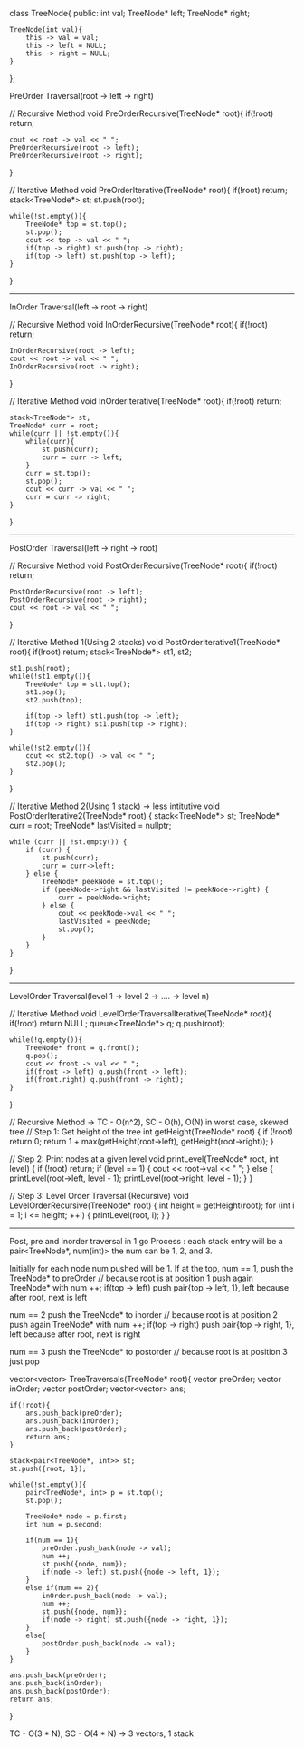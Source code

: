 class TreeNode{
public:
    int val;
    TreeNode* left;
    TreeNode* right;
    
    TreeNode(int val){
        this -> val = val;
        this -> left = NULL;
        this -> right = NULL;
    }
};

PreOrder Traversal(root -> left -> right)

// Recursive Method
void PreOrderRecursive(TreeNode* root){
    if(!root) return;
    
    cout << root -> val << " ";
    PreOrderRecursive(root -> left);
    PreOrderRecursive(root -> right);
}

// Iterative Method
void PreOrderIterative(TreeNode* root){
    if(!root) return;
    stack<TreeNode*> st;
    st.push(root);
    
    while(!st.empty()){
        TreeNode* top = st.top();
        st.pop();
        cout << top -> val << " ";
        if(top -> right) st.push(top -> right);
        if(top -> left) st.push(top -> left);
    }
}

--------------------------------------------------------------------------------------------------------------------------------------------

InOrder Traversal(left -> root -> right)

// Recursive Method 
void InOrderRecursive(TreeNode* root){
    if(!root) return;
    
    InOrderRecursive(root -> left);
    cout << root -> val << " ";
    InOrderRecursive(root -> right);
}

// Iterative Method
void InOrderIterative(TreeNode* root){
    if(!root) return;
    
    stack<TreeNode*> st;
    TreeNode* curr = root;
    while(curr || !st.empty()){
        while(curr){
            st.push(curr);
            curr = curr -> left;
        }
        curr = st.top();
        st.pop();
        cout << curr -> val << " ";
        curr = curr -> right;
    }
}

--------------------------------------------------------------------------------------------------------------------------------------------

PostOrder Traversal(left -> right -> root)

// Recursive Method
void PostOrderRecursive(TreeNode* root){
    if(!root) return;
    
    PostOrderRecursive(root -> left);
    PostOrderRecursive(root -> right);
    cout << root -> val << " ";
}

// Iterative Method 1(Using 2 stacks)
void PostOrderIterative1(TreeNode* root){
    if(!root) return;
    stack<TreeNode*> st1, st2;
    
    st1.push(root);
    while(!st1.empty()){
        TreeNode* top = st1.top();
        st1.pop();
        st2.push(top);
        
        if(top -> left) st1.push(top -> left);
        if(top -> right) st1.push(top -> right);
    }
    
    while(!st2.empty()){
        cout << st2.top() -> val << " ";
        st2.pop();
    }
}

// Iterative Method 2(Using 1 stack) -> less intitutive
void PostOrderIterative2(TreeNode* root) {
    stack<TreeNode*> st;
    TreeNode* curr = root;
    TreeNode* lastVisited = nullptr;

    while (curr || !st.empty()) {
        if (curr) {
            st.push(curr);
            curr = curr->left;
        } else {
            TreeNode* peekNode = st.top();
            if (peekNode->right && lastVisited != peekNode->right) {
                curr = peekNode->right;
            } else {
                cout << peekNode->val << " ";
                lastVisited = peekNode;
                st.pop();
            }
        }
    }
}

--------------------------------------------------------------------------------------------------------------------------------------------

LevelOrder Traversal(level 1 -> level 2 -> .... -> level n)

// Iterative Method
void LevelOrderTraversalIterative(TreeNode* root){
    if(!root) return NULL;
    queue<TreeNode*> q;
    q.push(root);
    
    while(!q.empty()){
        TreeNode* front = q.front();
        q.pop();
        cout << front -> val << " ";
        if(front -> left) q.push(front -> left);
        if(front.right) q.push(front -> right);
    }
}

// Recursive Method -> TC - O(n^2), SC - O(h), O(N) in worst case, skewed tree
// Step 1: Get height of the tree
int getHeight(TreeNode* root) {
    if (!root) return 0;
    return 1 + max(getHeight(root->left), getHeight(root->right));
}

// Step 2: Print nodes at a given level
void printLevel(TreeNode* root, int level) {
    if (!root) return;
    if (level == 1) {
        cout << root->val << " ";
    } else {
        printLevel(root->left, level - 1);
        printLevel(root->right, level - 1);
    }
}

// Step 3: Level Order Traversal (Recursive)
void LevelOrderRecursive(TreeNode* root) {
    int height = getHeight(root);
    for (int i = 1; i <= height; ++i) {
        printLevel(root, i);
    }
}

--------------------------------------------------------------------------------------------------------------------------------------------

Post, pre and inorder traversal in 1 go
Process : each stack entry will be a pair<TreeNode*, num(int)>
the num can be 1, 2, and 3.

Initially for each node num pushed will be 1.
If at the top,
num == 1, 
    push the TreeNode* to preOrder // because root is at position 1
    push again TreeNode* with num ++;
    if(top -> left) push pair{top -> left, 1}, left because after root, next is left

num == 2
    push the TreeNode* to inorder // because root is at position 2
    push again TreeNode* with num ++;
    if(top -> right) push pair{top -> right, 1}, left because after root, next is right

num == 3
    push the TreeNode* to postorder // because root is at position 3
    just pop


vector<vector<int>> TreeTraversals(TreeNode* root){
    vector<int> preOrder;
    vector<int> inOrder;
    vector<int> postOrder;
    vector<vector<int>> ans;
    
    if(!root){
        ans.push_back(preOrder);
        ans.push_back(inOrder);
        ans.push_back(postOrder);
        return ans;
    }
    
    stack<pair<TreeNode*, int>> st;
    st.push({root, 1});
    
    while(!st.empty()){
        pair<TreeNode*, int> p = st.top();
        st.pop();
        
        TreeNode* node = p.first;
        int num = p.second;
        
        if(num == 1){
            preOrder.push_back(node -> val);
            num ++;
            st.push({node, num});
            if(node -> left) st.push({node -> left, 1});
        }
        else if(num == 2){
            inOrder.push_back(node -> val);
            num ++;
            st.push({node, num});
            if(node -> right) st.push({node -> right, 1});
        }
        else{
            postOrder.push_back(node -> val);
        }
    }
    
    ans.push_back(preOrder);
    ans.push_back(inOrder);
    ans.push_back(postOrder);
    return ans;
}

TC - O(3 * N), SC - O(4 * N) -> 3 vectors, 1 stack